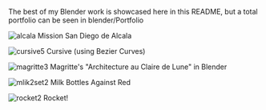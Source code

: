 The best of my Blender work is showcased here in this README, but a total portfolio can be seen in blender/Portfolio

![alcala](https://user-images.githubusercontent.com/75499520/134797575-9ca3b729-2a8a-4872-9bc6-f8b75805d23a.png)
Mission San Diego de Alcala

![cursive5](https://user-images.githubusercontent.com/75499520/134797583-b384768b-c11d-470b-9a60-d596c7575588.png)
Cursive (using Bezier Curves)

![magritte3](https://user-images.githubusercontent.com/75499520/134797584-09d3f10d-6c9b-4647-876f-1cb295f446af.png)
Magritte's "Architecture au Claire de Lune" in Blender

![mlik2set2](https://user-images.githubusercontent.com/75499520/134797586-8e5ad864-7a03-4186-85bd-0027441b75cf.png)
Milk Bottles Against Red

![rocket2](https://user-images.githubusercontent.com/75499520/134797587-f6843983-3016-423d-8b14-0e8a0dcf46ba.png)
Rocket!
